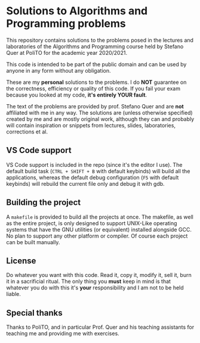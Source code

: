 # Solutions to Algorithms and Programming problems
This repository contains solutions to the problems posed in the lectures and laboratories of the Algorithms and Programming course held by Stefano Quer at PoliTO for the academic year 2020/2021.

This code is intended to be part of the public domain and can be used by anyone in any form without any obligation.

These are my **personal** solutions to the problems. I do **NOT** guarantee on the correctness, efficiency or quality of this code. If you fail your exam because you looked at my code, **it's entirely YOUR fault**.

The text of the problems are provided by prof. Stefano Quer and are **not** affiliated with me in any way. The solutions are (unless otherwise specified) created by me and are mostly original work, although they can and probably will contain inspiration or snippets from lectures, slides, laboratories, corrections et al.


## VS Code support
VS Code support is included in the repo (since it's the editor I use). The default build task (`CTRL + SHIFT + B` with default keybinds) will build all the applications, whereas the default debug configuration (`F5` with default keybinds) will rebuild the current file only and debug it with gdb.

## Building the project
A `makefile` is provided to build all the projects at once. The makefile, as well as the entire project, is only designed to support UNIX-Like operating systems that have the GNU utilities (or equivalent) installed alongside GCC. No plan to support any other platform or compiler. Of course each project can be built manually.

## License
Do whatever you want with this code. Read it, copy it, modify it, sell it, burn it in a sacrificial ritual. The only thing you **must** keep in mind is that whatever you do with this it's **your** responsibility and I am not to be held liable.

## Special thanks
Thanks to PoliTO, and in particular Prof. Quer and his teaching assistants for teaching me and providing me with exercises.